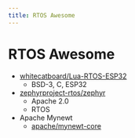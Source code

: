 ```yaml
---
title: RTOS Awesome
---
```


# RTOS Awesome
- [whitecatboard/Lua-RTOS-ESP32](https://github.com/whitecatboard/Lua-RTOS-ESP32)
  - BSD-3, C, ESP32
- [zephyrproject-rtos/zephyr](https://github.com/zephyrproject-rtos/zephyr)
  - Apache 2.0
  - RTOS
- Apache Mynewt
  - [apache/mynewt-core](https://github.com/apache/mynewt-core)
